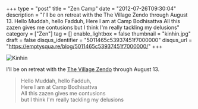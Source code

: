 +++
type = "post"
title = "Zen Camp"
date = "2012-07-26T09:30:04"
description = "I'll be on retreat with the The Village Zendo through August 13. Hello Muddah, hello Fadduh, Here I am at Camp Bodhisattva All this zazen gives me contusions but I think I'm really tackling my delusions"
category = ["Zen"]
tag = []
enable_lightbox = false
thumbnail = "kinhin.jpg"
draft = false
disqus_identifier = "5011465c53937451f7000000"
disqus_url = "https://emptysqua.re/blog/5011465c53937451f7000000/"
+++

<p><img style="display:block; margin-left:auto; margin-right:auto;" src="kinhin.jpg" alt="Kinhin" title="kinhin.jpg" border="0"   /></p>
<p>I'll be on retreat with the <a href="http://www.villagezendo.org/">The Village Zendo</a> through August 13.</p>
<blockquote>
<p>Hello Muddah, hello Fadduh,<br/>
Here I am at Camp Bodhisattva<br/>
All this zazen gives me contusions<br/>
but I think I'm really tackling my delusions<br/></p>
</blockquote>
